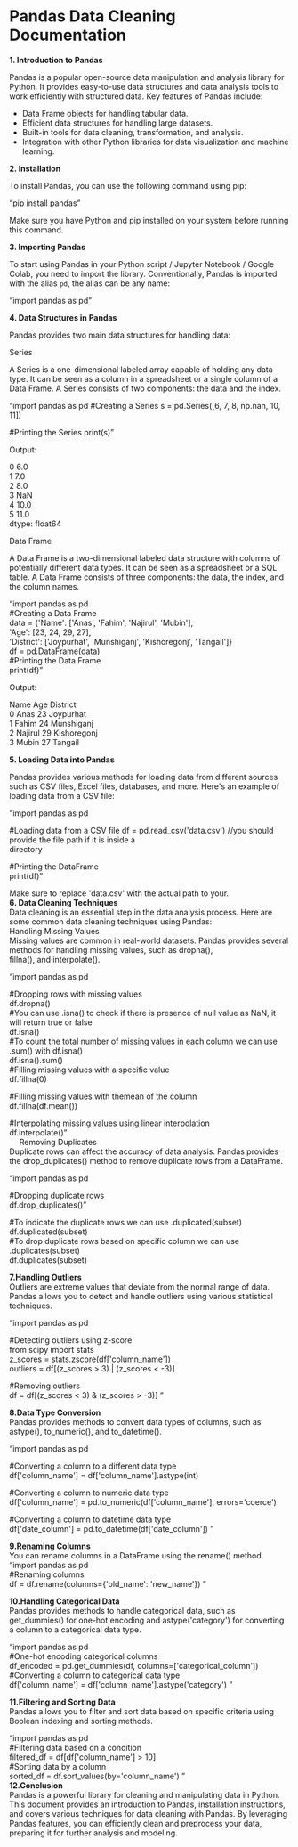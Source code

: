 <h1>Pandas Data Cleaning Documentation</h1>

<b>1. Introduction to Pandas</b>

Pandas is a popular open-source data manipulation and analysis library for Python. It provides easy-to-use data structures and data analysis tools to work efficiently with structured data.
Key features of Pandas include:

- Data Frame objects for handling tabular data.
- Efficient data structures for handling large datasets.
- Built-in tools for data cleaning, transformation, and analysis.
- Integration with other Python libraries for data visualization and machine learning.

<b>2. Installation</b>

To install Pandas, you can use the following command using pip:

“pip install pandas”

Make sure you have Python and pip installed on your system before running this command.

<b>3. Importing Pandas</b>

To start using Pandas in your Python script / Jupyter Notebook / Google Colab, you need to import the library. Conventionally, Pandas is imported with the alias `pd`, the alias can be any name:

“import pandas as pd”

<b>4. Data Structures in Pandas</b>

Pandas provides two main data structures for handling data:

Series

A Series is a one-dimensional labeled array capable of holding any data type. It can be seen as a column in a spreadsheet or a single column of a Data Frame. A Series consists of two components: the data and the index.



“import pandas as pd
#Creating a Series
s = pd.Series([6, 7, 8, np.nan, 10, 11])

#Printing the Series
print(s)”

Output:

0    6.0<br>
1    7.0<br>
2    8.0<br>
3    NaN<br>
4    10.0<br>
5    11.0<br>
dtype: float64 <br>

Data Frame<br>

A Data Frame is a two-dimensional labeled data structure with columns of potentially different data types. It can be seen as a spreadsheet or a SQL table. A Data Frame consists of three components: the data, the index, and the column names.<br>

“import pandas as pd<br>
#Creating a Data Frame<br>
data = {'Name': ['Anas', 'Fahim', 'Najirul', 'Mubin'],<br>
        'Age': [23, 24, 29, 27],<br>
        'District': ['Joypurhat', 'Munshiganj', 'Kishoregonj', 'Tangail']}<br>
df = pd.DataFrame(data)<br>
#Printing the Data Frame<br>
print(df)”<br>

Output:

   Name    Age    District<br>
0 Anas     23     Joypurhat<br>
1 Fahim    24     Munshiganj<br>
2 Najirul  29     Kishoregonj<br>
3 Mubin    27     Tangail<br>

<b>5. Loading Data into Pandas</b>

Pandas provides various methods for loading data from different sources such as CSV files, Excel files, databases, and more. Here's an example of loading data from a CSV file:<br>

“import pandas as pd

#Loading data from a CSV file
df = pd.read_csv('data.csv')   //you should provide the file path if it is inside a                        
                                                 directory<br>

#Printing the DataFrame<br>
print(df)”<br>

Make sure to replace 'data.csv' with the actual path to your.<br>
<b>6. Data Cleaning Techniques</b><br>
Data cleaning is an essential step in the data analysis process. Here are some common data cleaning techniques using Pandas:<br>
Handling Missing Values<br>
Missing values are common in real-world datasets. Pandas provides several methods for handling missing values, such as dropna(),<br> fillna(), and interpolate().<br>

“import pandas as pd<br>

#Dropping rows with missing values<br>
 df.dropna()<br>
#You can use .isna() to check if there is presence of null value as NaN, it will return true or false <br>
df.isna()<br>
#To count the total number of  missing values in each column  we can use .sum() with df.isna()<br>
df.isna().sum()<br>
#Filling missing values with a specific value <br>
df.fillna(0) <br>

#Filling missing values with themean of the column <br>
df.fillna(df.mean()) <br>

#Interpolating missing values using linear interpolation <br>
df.interpolate()” <br>
 
Removing Duplicates<br>
Duplicate rows can affect the accuracy of data analysis. Pandas provides the drop_duplicates() method to remove duplicate rows from a DataFrame.<br>

“import pandas as pd <br>

#Dropping duplicate rows<br>
 df.drop_duplicates()”<br>

#To indicate the duplicate rows we can use .duplicated(subset)<br>
df.duplicated(subset)<br>
#To drop duplicate rows based on specific column we can use .duplicates(subset)<br>
df.duplicates(subset)<br>

<b>7.Handling Outliers</b><br>
Outliers are extreme values that deviate from the normal range of data. Pandas allows you to detect and handle outliers using various statistical techniques.<br>

“import pandas as pd <br>

#Detecting outliers using z-score<br> 
from scipy import stats <br>
z_scores = stats.zscore(df['column_name'])<br> 
outliers = df[(z_scores > 3) | (z_scores < -3)]<br> 

#Removing outliers <br>
df = df[(z_scores < 3) & (z_scores > -3)] ”<br>

<b>8.Data Type Conversion</b><br>
Pandas provides methods to convert data types of columns, such as astype(), to_numeric(), and to_datetime().<br>

“import pandas as pd <br>

#Converting a column to a different data type<br> 
df['column_name'] = df['column_name'].astype(int)<br> 

#Converting a column to numeric data type <br>
df['column_name'] = pd.to_numeric(df['column_name'], errors='coerce')<br>

 #Converting a column to datetime data type <br>
 df['date_column'] = pd.to_datetime(df['date_column']) ”<br>
 
<b>9.Renaming Columns</b><br>
You can rename columns in a DataFrame using the rename() method.<br>
“import pandas as pd<br>
#Renaming columns<br>
df = df.rename(columns={'old_name': 'new_name'}) ”<br>

<b>10.Handling Categorical Data</b><br>
Pandas provides methods to handle categorical data, such as get_dummies() for one-hot encoding and astype('category') for converting a column to a categorical data type.<br>


“import pandas as pd<br>
#One-hot encoding categorical columns<br>
df_encoded = pd.get_dummies(df, columns=['categorical_column'])<br>
#Converting a column to categorical data type<br>
df['column_name'] = df['column_name'].astype('category') ”<br>

<b>11.Filtering and Sorting Data</b><br>
Pandas allows you to filter and sort data based on specific criteria using Boolean indexing and sorting methods.<br>

“import pandas as pd<br>
#Filtering data based on a condition<br>
filtered_df = df[df['column_name'] > 10]<br>
#Sorting data by a column<br>
sorted_df = df.sort_values(by='column_name') ”<br>
<b>12.Conclusion</b><br>
Pandas is a powerful library for cleaning and manipulating data in Python. This document provides an introduction to Pandas, installation instructions, and covers various techniques for data cleaning with Pandas. By leveraging Pandas features, you can efficiently clean and preprocess your data, preparing it for further analysis and modeling.
